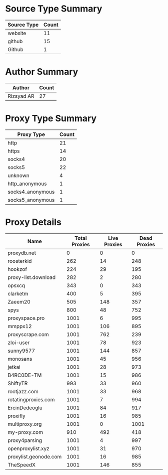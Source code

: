 # Source Type Summary

| Source Type | Count |
|-------------|-------|
| website | 11 |
| github | 15 |
| Github | 1 |


# Author Summary

| Author | Count |
|--------|-------|
| Rizsyad AR | 27 |


# Proxy Type Summary

| Proxy Type | Count |
|------------|-------|
| http | 21 |
| https | 14 |
| socks4 | 20 |
| socks5 | 22 |
| unknown | 4 |
| http_anonymous | 1 |
| socks4_anonymous | 1 |
| socks5_anonymous | 1 |


# Proxy Details

| Name | Total Proxies | Live Proxies | Dead Proxies |
|------|---------------|--------------|---------------|
| proxydb.net | 0 | 0 | 0 |
| roosterkid | 262 | 14 | 248 |
| hookzof | 224 | 29 | 195 |
| proxy-list.download | 282 | 2 | 280 |
| opsxcq | 343 | 0 | 343 |
| clarketm | 400 | 5 | 395 |
| Zaeem20 | 505 | 148 | 357 |
| spys | 800 | 48 | 752 |
| proxyspace.pro | 1001 | 6 | 995 |
| mmppx12 | 1001 | 106 | 895 |
| proxyscrape.com | 1001 | 762 | 239 |
| zloi-user | 1001 | 78 | 923 |
| sunny9577 | 1001 | 144 | 857 |
| monosans | 1001 | 45 | 956 |
| jetkai | 1001 | 28 | 973 |
| B4RC0DE-TM | 1001 | 15 | 986 |
| ShiftyTR | 993 | 33 | 960 |
| rootjazz.com | 1001 | 33 | 968 |
| rotatingproxies.com | 1001 | 7 | 994 |
| ErcinDedeoglu | 1001 | 84 | 917 |
| proxifly | 1001 | 16 | 985 |
| multiproxy.org | 1001 | 0 | 1001 |
| my-proxy.com | 910 | 492 | 418 |
| proxy4parsing | 1001 | 4 | 997 |
| openproxylist.xyz | 1001 | 31 | 970 |
| proxylist.geonode.com | 1001 | 16 | 985 |
| TheSpeedX | 1001 | 146 | 855 |
